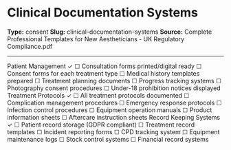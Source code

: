 # Clinical Documentation Systems

**Type:** consent
**Slug:** clinical-documentation-systems
**Source:** Complete Professional Templates for New Aestheticians - UK Regulatory Compliance.pdf

---

Patient Management ✓ ☐ Consultation forms printed/digital ready ☐ Consent forms for each
treatment type ☐ Medical history templates prepared ☐ Treatment planning documents ☐ Progress
tracking systems ☐ Photography consent procedures ☐ Under-18 prohibition notices displayed
Treatment Protocols ✓ ☐ All treatment protocols documented ☐ Complication management
procedures ☐ Emergency response protocols ☐ Infection control procedures ☐ Equipment operation
manuals ☐ Product information sheets ☐ Aftercare instruction sheets
Record Keeping Systems ✓ ☐ Patient record storage (GDPR compliant) ☐ Treatment record templates
☐ Incident reporting forms ☐ CPD tracking system ☐ Equipment maintenance logs ☐ Stock control
systems ☐ Financial record systems